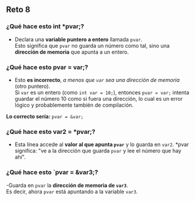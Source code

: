 Reto 8
---
### ¿Qué hace esto int *pvar;?

- Declara una **variable puntero a entero** llamada `pvar`.  
Esto significa que `pvar` no guarda un número como tal, sino una **dirección de memoria** que apunta a un entero.


### ¿Qué hace esto pvar = var;?

- Esto **es incorrecto**, *a menos que `var` sea una dirección de memoria* (otro puntero).  
Si `var` es un entero (como `int var = 10;`), entonces `pvar = var;` intenta guardar el número 10 como si fuera una dirección, lo cual es un error lógico y probablemente también de compilación.

**Lo correcto sería:** `pvar = &var;`  


### ¿Qué hace esto var2 = *pvar;?

- Esta línea accede al **valor al que apunta `pvar`** y lo guarda en `var2`.
*pvar significa: "ve a la dirección que guarda `pvar` y lee el número que hay ahí".

### ¿Qué hace esto `pvar = &var3;?

-Guarda en `pvar` la **dirección de memoria de `var3`**.  
Es decir, ahora `pvar` está apuntando a la variable `var3`.
